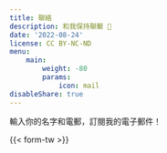 ```yaml
---
title: 聯絡
description: 和我保持聯繫 🚀
date: '2022-08-24'
license: CC BY-NC-ND
menu:
    main: 
        weight: -80
        params:
            icon: mail
disableShare: true
---
```


輸入你的名字和電郵，訂閱我的電子郵件！

{{< form-tw >}}